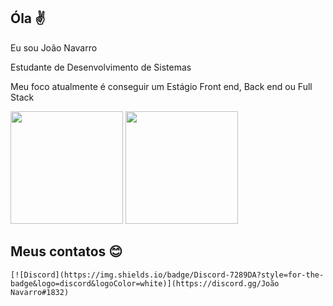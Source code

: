 ## Óla ✌️

Eu sou João Navarro

Estudante de Desenvolvimento de Sistemas 

Meu foco atualmente é conseguir um Estágio Front end, Back end  ou Full Stack 

<div> 
   <img height="180em" src="https://github-readme-stats.vercel.app/api?username=joaonavarro2&show_icons=true&theme=tokyonight"/>
   <img height="180em" src="https://github-readme-stats.vercel.app/api/top-langs/?username=joaonavarro2&layout=compact&theme=tokyonight"/>
</div>  
  
  ## Meus contatos  😊
  
    [![Discord](https://img.shields.io/badge/Discord-7289DA?style=for-the-badge&logo=discord&logoColor=white)](https://discord.gg/João Navarro#1832)
  
